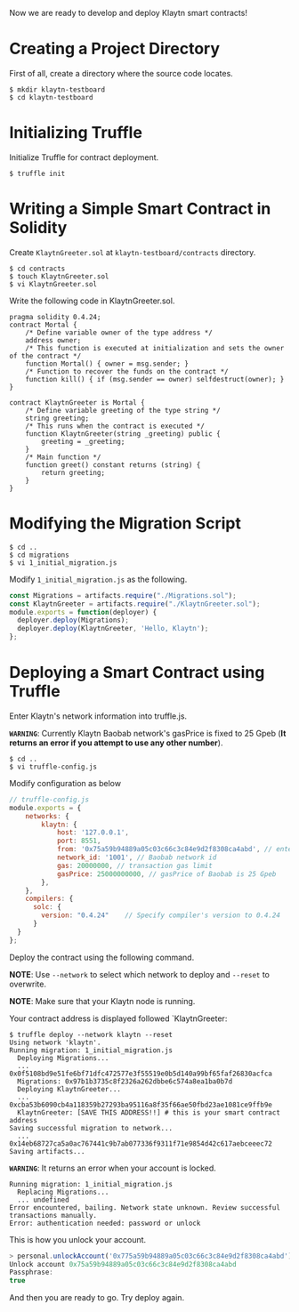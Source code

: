 Now we are ready to develop and deploy Klaytn smart contracts!

# Creating a Project Directory
First of all, create a directory where the source code locates.
```shell
$ mkdir klaytn-testboard
$ cd klaytn-testboard
```

# Initializing Truffle

Initialize Truffle for contract deployment.
```
$ truffle init
```

# Writing a Simple Smart Contract in Solidity

Create `KlaytnGreeter.sol` at `klaytn-testboard/contracts` directory.
```shell
$ cd contracts
$ touch KlaytnGreeter.sol
$ vi KlaytnGreeter.sol
```
Write the following code in KlaytnGreeter.sol.
```solidity
pragma solidity 0.4.24;
contract Mortal {
    /* Define variable owner of the type address */
    address owner;
    /* This function is executed at initialization and sets the owner of the contract */
    function Mortal() { owner = msg.sender; }
    /* Function to recover the funds on the contract */
    function kill() { if (msg.sender == owner) selfdestruct(owner); }
}

contract KlaytnGreeter is Mortal {
    /* Define variable greeting of the type string */
    string greeting;
    /* This runs when the contract is executed */
    function KlaytnGreeter(string _greeting) public {
        greeting = _greeting;
    }
    /* Main function */
    function greet() constant returns (string) {
        return greeting;
    }
}
```

# Modifying the Migration Script
```shell
$ cd ..
$ cd migrations
$ vi 1_initial_migration.js
```
Modify `1_initial_migration.js` as the following.
```javascript
const Migrations = artifacts.require("./Migrations.sol");
const KlaytnGreeter = artifacts.require("./KlaytnGreeter.sol");
module.exports = function(deployer) {
  deployer.deploy(Migrations);
  deployer.deploy(KlaytnGreeter, 'Hello, Klaytn');
};
```

# Deploying a Smart Contract using Truffle

Enter Klaytn's network information into truffle.js.


**`WARNING`**: Currently Klaytn Baobab network's gasPrice is fixed to 25 Gpeb (**It returns an error if you attempt to use any other number**).

```shell
$ cd ..
$ vi truffle-config.js
```
Modify configuration as below
```javascript
// truffle-config.js
module.exports = {
    networks: {
        klaytn: {
            host: '127.0.0.1',
            port: 8551,
            from: '0x75a59b94889a05c03c66c3c84e9d2f8308ca4abd', // enter your account address
            network_id: '1001', // Baobab network id
            gas: 20000000, // transaction gas limit
            gasPrice: 25000000000, // gasPrice of Baobab is 25 Gpeb
        },
    },
    compilers: {
      solc: {
        version: "0.4.24"    // Specify compiler's version to 0.4.24
      }
  }
};
```
Deploy the contract using the following command.

**NOTE**: Use `--network` to select which network to deploy and `--reset` to overwrite.

**NOTE**: Make sure that your Klaytn node is running.

Your contract address is displayed followed `KlaytnGreeter:

```shell
$ truffle deploy --network klaytn --reset
Using network 'klaytn'.
Running migration: 1_initial_migration.js
  Deploying Migrations...
  ... 0x0f5108bd9e51fe6bf71dfc472577e3f55519e0b5d140a99bf65faf26830acfca
  Migrations: 0x97b1b3735c8f2326a262dbbe6c574a8ea1ba0b7d
  Deploying KlaytnGreeter...
  ... 0xcba53b6090cb4a118359b27293ba95116a8f35f66ae50fbd23ae1081ce9ffb9e
  KlaytnGreeter: [SAVE THIS ADDRESS!!] # this is your smart contract address
Saving successful migration to network...
  ... 0x14eb68727ca5a0ac767441c9b7ab077336f9311f71e9854d42c617aebceeec72
Saving artifacts...
```

**`WARNING`**: It returns an error when your account is locked.


```shell
Running migration: 1_initial_migration.js
  Replacing Migrations...
  ... undefined
Error encountered, bailing. Network state unknown. Review successful transactions manually.
Error: authentication needed: password or unlock
```


This is how you unlock your account.

```javascript
> personal.unlockAccount('0x775a59b94889a05c03c66c3c84e9d2f8308ca4abd')
Unlock account 0x75a59b94889a05c03c66c3c84e9d2f8308ca4abd
Passphrase:
true
```

And then you are ready to go. Try deploy again.
